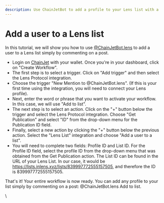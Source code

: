 ```yaml
---
description: Use ChainJetBot to add a profile to your Lens list with a comment
---
```


# Add a user to a Lens list

In this tutorial, we will show you how to use [@ChainJetBot.lens](https://lenster.xyz/u/chainjetbot) to add a user to a Lens list simply by commenting on a post.

* Login on [ChainJet](https://chainjet.io) with your wallet. Once you're in your dashboard, click on "Create Workflow".
* The first step is to select a trigger. Click on "Add trigger" and then select the Lens Protocol integration.
* Choose the trigger "New Mention to @ChainJetBot.lens". (If this is your first time using the integration, you will need to connect your Lens profile).&#x20;
* Next, enter the word or phrase that you want to activate your workflow. In this case, we will use "Add to list".
* The next step is to select an action. Click on the "+" button below the trigger and select the Lens Protocol integration. Choose "Get Publication" and select "ID" from the drop-down menu for the Publication ID field.
* Finally, select a new action by clicking the "+" button below the previous action. Select the "Lens List" integration and choose "Add a user to a list".
* You will need to complete two fields: Profile ID and List ID. For the Profile ID field, select the profile ID from the drop-down menu that was obtained from the Get Publication action. The List ID can be found in the URL of your Lens List. In our case, it would be https://lists.inlens.xyz/lists/839997772555157505, and therefore the ID is 839997772555157505.

That's it! Your entire workflow is now ready. You can add any profile to your list simply by commenting on a post: @ChainJetBot.lens Add to list.

\
